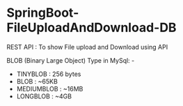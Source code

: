 # SpringBoot-FileUploadAndDownload-DB

REST API : To show File upload and Download using API

BLOB (Binary Large Object) Type in MySql: -
- TINYBLOB : 256 bytes
- BLOB : ~65KB
- MEDIUMBLOB : ~16MB
- LONGBLOB : ~4GB
